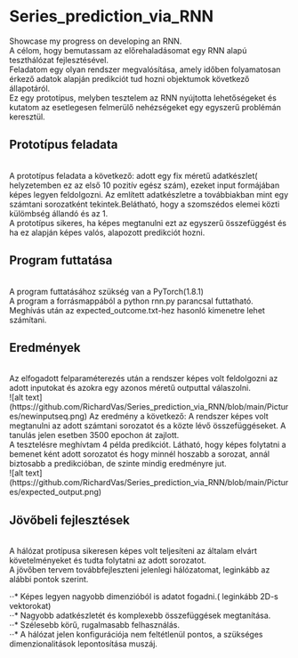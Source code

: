 # Series_prediction_via_RNN
Showcase my progress on developing an RNN. <br/>
A célom, hogy bemutassam az előrehaladásomat egy RNN alapú teszthálózat fejlesztésével.<br/>
Feladatom egy olyan rendszer megvalósítása, amely időben folyamatosan érkező adatok alapján predikciót tud hozni objektumok következő állapotáról. <br/>
Ez egy prototípus, melyben tesztelem az RNN nyújtotta lehetőségeket és kutatom az esetlegesen felmerülő nehézségeket egy egyszerű problémán keresztül. <br/>

## Prototípus feladata
<br/>
A prototípus feladata a következő: adott egy fix méretű adatkészlet( helyzetemben ez az első 10 pozitív egész szám), ezeket input formájában képes legyen feldolgozni. Az említett adatkészletre a továbbiakban mint egy számtani sorozatként tekintek.Belátható, hogy a szomszédos elemei közti külömbség állandó és az 1. <br/>
A prototípus sikeres, ha képes megtanulni ezt az egyszerű összefüggést és ha ez alapján képes valós, alapozott predikciót hozni.<br/>

## Program futtatása
<br/>
A program futtatásához szükség van a PyTorch(1.8.1) <br/>
A program a forrásmappából a python rnn.py parancsal futtatható. Meghívás után az expected_outcome.txt-hez hasonló kimenetre lehet számítani. <br/>

## Eredmények
<br/>
Az elfogadott felparaméterezés után a rendszer képes volt feldolgozni az adott inputokat és azokra egy azonos méretű outputtal válaszolni.<br/>
![alt text](https://github.com/RichardVas/Series_prediction_via_RNN/blob/main/Pictures/newinputseq.png)
Az eredmény a következő: A rendszer képes volt megtanulni az adott számtani sorozatot és a közte lévő összefüggéseket. A tanulás jelen esetben 3500 epochon át zajlott.<br/>
A tesztelésre meghívtam 4 példa predikciót. Látható, hogy képes folytatni a bemenet ként adott sorozatot és hogy minnél hoszabb a sorozat, annál biztosabb a predikcióban, de szinte mindig eredményre jut. <br/>
![alt text](https://github.com/RichardVas/Series_prediction_via_RNN/blob/main/Pictures/expected_output.png)

## Jövőbeli fejlesztések
<br/>
A hálózat protípusa sikeresen képes volt teljesíteni az általam elvárt követelményeket és tudta folytatni az adott sorozatot.<br/>
A jövőben tervem továbbfejleszteni jelenlegi hálózatomat, leginkább az alábbi pontok szerint.<br/>

⋅⋅* Képes legyen nagyobb dimenzióból is adatot fogadni.( leginkább 2D-s vektorokat)<br/>
⋅⋅* Nagyobb adatkészletét és komplexebb összefüggések megtanítása.<br/>
⋅⋅* Szélesebb körű, rugalmasabb felhasználás.<br/>
⋅⋅* A hálózat jelen konfigurációja nem feltétlenül pontos, a szükséges dimenzionalitások lepontosítása muszáj.<br/>
